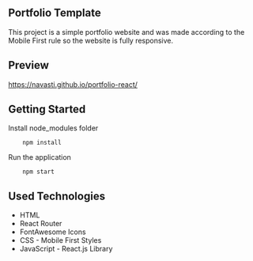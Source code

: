 ## Portfolio Template
This project is  a simple portfolio website and was made according to the Mobile First rule so the website is fully responsive.

## Preview
https://navasti.github.io/portfolio-react/

## Getting Started
Install node_modules folder
```
    npm install
```
Run the application
```
    npm start
```

## Used Technologies
* HTML
* React Router
* FontAwesome Icons
* CSS - Mobile First Styles
* JavaScript - React.js Library